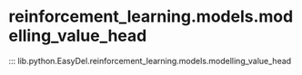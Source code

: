 # reinforcement_learning.models.modelling_value_head
::: lib.python.EasyDel.reinforcement_learning.models.modelling_value_head